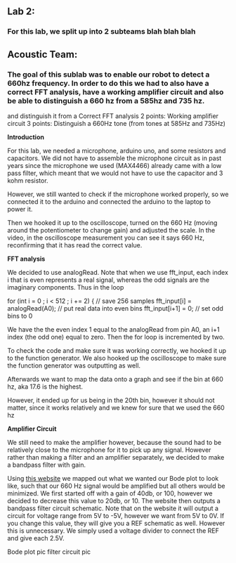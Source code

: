 
## Lab 2: 
### For this lab, we split up into 2 subteams blah blah blah




## Acoustic Team:

### The goal of this sublab was to enable our robot to detect a 660hz frequency. In order to do this we had to also have a correct FFT analysis, have a working amplifier circuit and also be able to distinguish a 660 hz from a 585hz and 735 hz.

and distinguish it from a Correct FFT analysis
2 points: Working amplifier circuit
3 points: Distinguish a 660Hz tone (from tones at 585Hz and 735Hz)

**Introduction**

For this lab, we needed a microphone, arduino uno, and some resistors and capacitors. We did not have to assemble the microphone circuit as in past years since the microphone we used (MAX4466) already came with a low pass filter, which meant that we would not have to use the capacitor and 3 kohm resistor. 

However, we still wanted to check if the microphone worked properly, so we connected it to the arduino and connected the arduino to the laptop to power it.

Then we hooked it up to the oscilloscope, turned on the 660 Hz (moving around the potentiometer to change gain) and adjusted the scale. In the video, in the oscilloscope measurement you can see it says 660 Hz, reconfirming that it has read the correct value.

**FFT analysis**

We decided to use analogRead. Note that when we use fft_input, each index i that is even represents a real signal, whereas the odd signals are the imaginary components. Thus in the loop

 for (int i = 0 ; i < 512 ; i += 2) { // save 256 samples
      fft_input[i] = analogRead(A0); // put real data into even bins
      fft_input[i+1] = 0; // set odd bins to 0

We have the the even index 1 equal to the analogRead from pin A0, an i+1 index (the odd one) equal to zero.
Then the for loop is incremented by two.

To check the code and make sure it was working correctly, we hooked it up to the function generator. We also hooked up the oscilloscope to make sure the function generator was outputting as well.

Afterwards we want to map the data onto a graph and see if the bin at 660 hz, aka 17.6 is the highest. 

However, it ended up for us being in the 20th bin, however it should not matter, since it works relatively and we knew for sure that we used the 660 hz


**Amplifier Circuit**

We still need to make the amplifier however, because the sound had to be relatively close to the microphone for it to pick up any signal. However rather than making a filter and an amplifier separately, we decided to make a bandpass filter with gain.

Using [this website](analog.com/designtools/en/filterwizard/) we mapped out what we wanted our Bode plot to look like, such that our 660 Hz signal would be amplified but all others would be minimized. We first started off with a gain of 40db, or 100, however we decided to decrease this value to 20db, or 10. The website then outputs a bandpass filter circuit schematic.
Note that on the website it will output a circuit for voltage range from 5V to -5V, however we want from 5V to 0V. If you change this value, they will give you a REF schematic as well. However this is unnecessary. We simply used a voltage divider to connect the REF and give each 2.5V.

Bode plot pic
filter circuit pic






